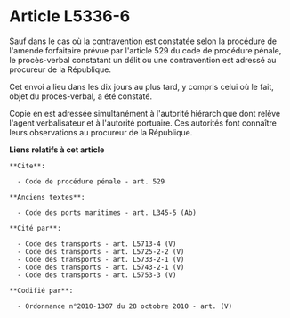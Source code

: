 # Article L5336-6

Sauf dans le cas où la contravention est constatée selon la procédure de l'amende forfaitaire prévue par l'article 529 du
code de procédure pénale, le procès-verbal constatant un délit ou une contravention est adressé au procureur de la
République.

Cet envoi a lieu dans les dix jours au plus tard, y compris celui où le fait, objet du procès-verbal, a été constaté.

Copie en est adressée simultanément à l'autorité hiérarchique dont relève l'agent verbalisateur et à l'autorité portuaire.
Ces autorités font connaître leurs observations au procureur de la République.

**Liens relatifs à cet article**

	**Cite**:

	  - Code de procédure pénale - art. 529

	**Anciens textes**:

	  - Code des ports maritimes - art. L345-5 (Ab)

	**Cité par**:

	  - Code des transports - art. L5713-4 (V)
	  - Code des transports - art. L5725-2-2 (V)
	  - Code des transports - art. L5733-2-1 (V)
	  - Code des transports - art. L5743-2-1 (V)
	  - Code des transports - art. L5753-3 (V)

	**Codifié par**:

	  - Ordonnance n°2010-1307 du 28 octobre 2010 - art. (V)
